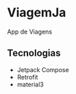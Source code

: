 <h1>ViagemJa</h1>
<p>App de Viagens</p>


<h2>Tecnologias</h2>

<ul>  
  <li>Jetpack Compose</li>
  <li>Retrofit</li>
  <li>material3</li>
</ul>
